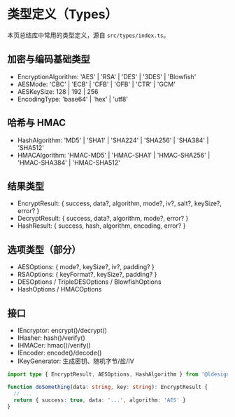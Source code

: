 # 类型定义（Types）

本页总结库中常用的类型定义，源自 `src/types/index.ts`。

## 加密与编码基础类型

- EncryptionAlgorithm: 'AES' | 'RSA' | 'DES' | '3DES' | 'Blowfish'
- AESMode: 'CBC' | 'ECB' | 'CFB' | 'OFB' | 'CTR' | 'GCM'
- AESKeySize: 128 | 192 | 256
- EncodingType: 'base64' | 'hex' | 'utf8'

## 哈希与 HMAC

- HashAlgorithm: 'MD5' | 'SHA1' | 'SHA224' | 'SHA256' | 'SHA384' | 'SHA512'
- HMACAlgorithm: 'HMAC-MD5' | 'HMAC-SHA1' | 'HMAC-SHA256' | 'HMAC-SHA384' | 'HMAC-SHA512'

## 结果类型

- EncryptResult: { success, data?, algorithm, mode?, iv?, salt?, keySize?, error? }
- DecryptResult: { success, data?, algorithm, mode?, error? }
- HashResult: { success, hash, algorithm, encoding, error? }

## 选项类型（部分）

- AESOptions: { mode?, keySize?, iv?, padding? }
- RSAOptions: { keyFormat?, keySize?, padding? }
- DESOptions / TripleDESOptions / BlowfishOptions
- HashOptions / HMACOptions

## 接口

- IEncryptor: encrypt()/decrypt()
- IHasher: hash()/verify()
- IHMACer: hmac()/verify()
- IEncoder: encode()/decode()
- IKeyGenerator: 生成密钥、随机字节/盐/IV

```ts path=null start=null
import type { EncryptResult, AESOptions, HashAlgorithm } from '@ldesign/crypto'

function doSomething(data: string, key: string): EncryptResult {
  // ...
  return { success: true, data: '...', algorithm: 'AES' }
}
```
